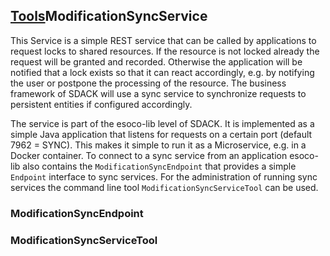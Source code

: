 ## [Tools](/tools.md)ModificationSyncService

This Service is a simple REST service that can be called by applications to request locks to shared resources. If the resource is not locked already the request will be granted and recorded. Otherwise the application will be notified that a lock exists so that it can react accordingly, e.g. by notifying the user or postpone the processing of the resource. The business framework of SDACK will use a sync service to synchronize requests to persistent entities if configured accordingly.

The service is part of the esoco-lib level of SDACK. It is implemented as a simple Java application that listens for requests on a certain port \(default 7962 = SYNC\). This makes it simple to run it as a Microservice, e.g. in a Docker container. To connect to a sync service from an application esoco-lib also contains the `ModificationSyncEndpoint` that provides a simple `Endpoint` interface to sync services. For the administration of running sync services the command line tool `ModificationSyncServiceTool` can be used.

### ModificationSyncEndpoint

### ModificationSyncServiceTool



